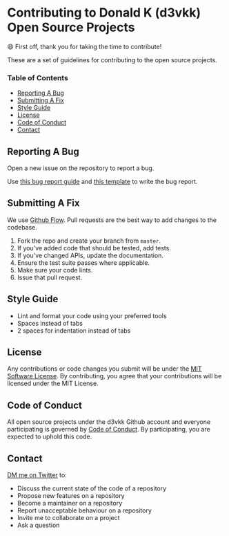 # Contributing to Donald K (d3vkk) Open Source Projects

😄 First off, thank you for taking the time to contribute!

These are a set of guidelines for contributing to the open source projects.

### Table of Contents

  - [Reporting A Bug](#reporting-a-bug)
  - [Submitting A Fix](#submitting-a-fix)
  - [Style Guide](#style-guide)
  - [License](#license)
  - [Code of Conduct](#code-of-conduct)
  - [Contact](#contact)
 
## Reporting A Bug 

Open a new issue on the repository to report a bug.

Use [this bug report guide](https://github.com/d3vkk/open-source/blob/master/BUG-REPORT-GUIDE.md) and [this template](https://github.com/d3vkk/open-source/blob/master/BUG-REPORT.md) to write the bug report. 

## Submitting A Fix

We use [Github Flow](https://guides.github.com/introduction/flow/index.html). Pull requests are the best way to add changes to the codebase. 

1. Fork the repo and create your branch from `master`.
2. If you've added code that should be tested, add tests.
3. If you've changed APIs, update the documentation.
4. Ensure the test suite passes where applicable.
5. Make sure your code lints.
6. Issue that pull request.

## Style Guide

- Lint and format your code using your preferred tools
- Spaces instead of tabs
- 2 spaces for indentation instead of tabs

## License

Any contributions or code changes you submit will be under the [MIT Software License](https://github.com/d3vkk/open-source/blob/master/MIT-LICENSE). By contributing, you agree that your contributions will be licensed under the MIT License.

## Code of Conduct
All open source projects under the d3vkk Github account and everyone participating is governed by [Code of Conduct](https://github.com/d3vkk/open-source/blob/master/CODE-OF-CONDUCT.md). By participating, you are expected to uphold this code.

## Contact

[DM me on Twitter](https://twitter.com/amdonaldk) to:

- Discuss the current state of the code of a repository
- Propose new features on a repository
- Become a maintainer on a repository
- Report unacceptable behaviour on a repository
- Invite me to collaborate on a project
- Ask a question

